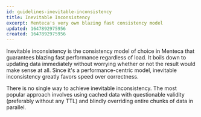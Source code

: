 ```yaml
---
id: guidelines-inevitable-inconsistency
title: Inevitable Inconsistency
excerpt: Menteca's very own blazing fast consistency model
updated: 1647892975956
created: 1647892975956
---
```


Inevitable inconsistency is the consistency model of choice in Menteca that
guarantees blazing fast performance regardless of load. It boils down to
updating data immediately without worrying whether or not the result would make
sense at all. Since it's a performance-centric model, inevitable inconsistency
greatly favors speed over correctness.

There is no single way to achieve inevitable inconsistency. The most popular
approach involves using cached data with questionable validity (preferably
without any TTL) and blindly overriding entire chunks of data in parallel.